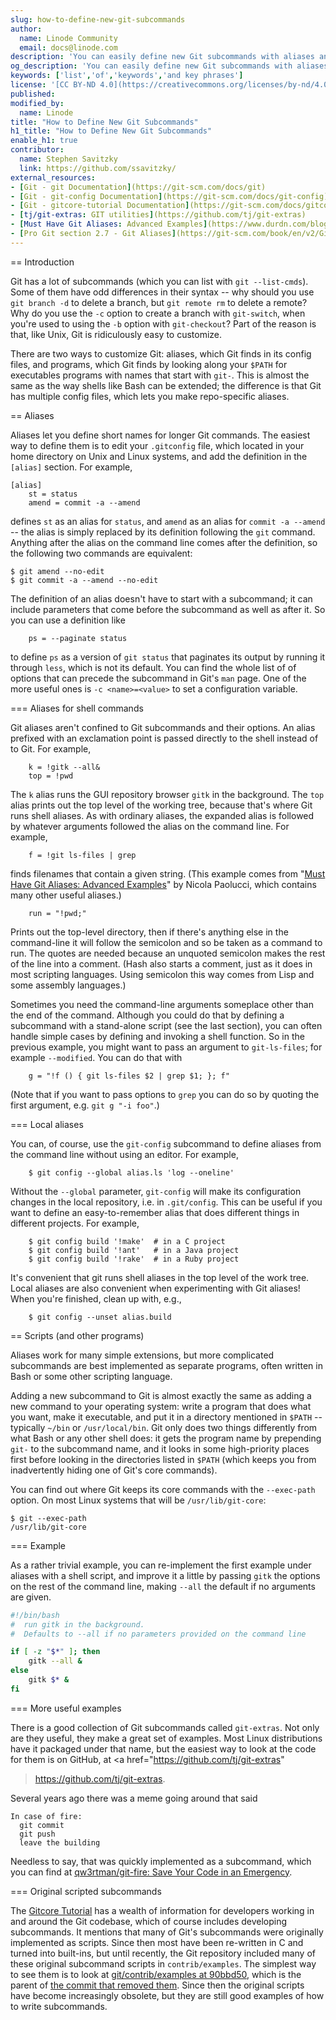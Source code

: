 ```yaml
---
slug: how-to-define-new-git-subcommands
author:
  name: Linode Community
  email: docs@linode.com
description: 'You can easily define new Git subcommands with aliases and scripts'
og_description: 'You can easily define new Git subcommands with aliases and scripts'
keywords: ['list','of','keywords','and key phrases']
license: '[CC BY-ND 4.0](https://creativecommons.org/licenses/by-nd/4.0)'
published: 
modified_by:
  name: Linode
title: "How to Define New Git Subcommands"
h1_title: "How to Define New Git Subcommands"
enable_h1: true
contributor:
  name: Stephen Savitzky
  link: https://github.com/ssavitzky/
external_resources:
- [Git - git Documentation](https://git-scm.com/docs/git)
- [Git - git-config Documentation](https://git-scm.com/docs/git-config)
- [Git - gitcore-tutorial Documentation](https://git-scm.com/docs/gitcore-tutorial)
- [tj/git-extras: GIT utilities](https://github.com/tj/git-extras)
- [Must Have Git Aliases: Advanced Examples](https://www.durdn.com/blog/2012/11/22/must-have-git-aliases-advanced-examples/)
- [Pro Git section 2.7 - Git Aliases](https://git-scm.com/book/en/v2/Git-Basics-Git-Aliases) 
---
```


== Introduction

Git has a lot of subcommands (which you can list with `git --list-cmds`).
Some of them have odd differences in their syntax -- why should you use `git
branch -d` to delete a branch, but `git remote rm` to delete a remote? Why do
you use the `-c` option to create a branch with `git-switch`, when you're used
to using the `-b` option with `git-checkout`? Part of the reason is that, like
Unix, Git is ridiculously easy to customize.

There are two ways to customize Git: aliases, which Git finds in its config
files, and programs, which Git finds by looking along your `$PATH` for
executables programs with names that start with `git-`. This is almost the
same as the way shells like Bash can be extended; the difference is that Git
has multiple config files, which lets you make repo-specific aliases.

== Aliases

Aliases let you define short names for longer Git commands. The easiest way to
define them is to edit your `.gitconfig` file, which located in your home
directory on Unix and Linux systems, and add the definition in the `[alias]`
section. For example,

```
[alias]
    st = status
    amend = commit -a --amend
```

defines `st` as an alias for `status`, and `amend` as an alias for `commit -a
--amend` -- the alias is simply replaced by its definition following the `git`
command. Anything after the alias on the command line comes after the
definition, so the following two commands are equivalent:

```
$ git amend --no-edit
$ git commit -a --amend --no-edit
```

The definition of an alias doesn't have to start with a subcommand; it can
include parameters that come before the subcommand as well as after it. So you
can use a definition like

```
    ps = --paginate status
```

to define `ps` as a version of `git status` that paginates its output by
running it through `less`, which is not its default.  You can find the whole
list of of options that can precede the subcommand in Git's `man` page.  One
of the more useful ones is `-c <name>=<value>` to set a configuration
variable.


=== Aliases for shell commands

Git aliases aren't confined to Git subcommands and their options. An alias
prefixed with an exclamation point is passed directly to the shell instead of
to Git. For example,

```
    k = !gitk --all&
    top = !pwd
```

The `k` alias runs the GUI repository browser `gitk` in the background.  The
`top` alias prints out the top level of the working tree, because that's where
Git runs shell aliases.  As with ordinary aliases, the expanded alias is followed by
whatever arguments followed the alias on the command line. For example,

```
    f = !git ls-files | grep
```

finds filenames that contain a given string. (This example comes from "[Must
Have Git Aliases: Advanced
Examples](https://www.durdn.com/blog/2012/11/22/must-have-git-aliases-advanced-examples/)"
by Nicola Paolucci, which contains many other useful aliases.)

```
    run = "!pwd;"
```

Prints out the top-level directory, then if there's anything else in the
command-line it will follow the semicolon and so be taken as a command to
run. The quotes are needed because an unquoted semicolon makes the rest of the
line into a comment.  (Hash also starts a comment, just as it does in most scripting
languages. Using semicolon this way comes from Lisp and some assembly
languages.)

Sometimes you need the command-line arguments someplace other than the end of
the command.  Although you could do that by defining a subcommand with a
stand-alone script (see the last section), you can often handle simple cases
by defining and invoking a shell function.  So in the previous example, you
might want to pass an argument to `git-ls-files`; for example `--modified`.
You can do that with

```
    g = "!f () { git ls-files $2 | grep $1; }; f"
```

(Note that if you want to pass options to `grep` you can do so by quoting the
first argument, e.g. `git g "-i foo"`.)

=== Local aliases

You can, of course, use the `git-config` subcommand to define aliases from the
command line without using an editor.  For example,

```
    $ git config --global alias.ls 'log --oneline'
```

Without the `--global` parameter, `git-config` will make its configuration
changes in the local repository, i.e. in `.git/config`.  This can be useful if
you want to define an easy-to-remember alias that does different things in
different projects. For example,

```
    $ git config build '!make'  # in a C project
    $ git config build '!ant'   # in a Java project
    $ git config build '!rake'  # in a Ruby project
```

It's convenient that git runs shell aliases in the top level of the work
tree.  Local aliases are also convenient when experimenting with Git aliases!
When you're finished, clean up with, e.g.,

```
    $ git config --unset alias.build
```


== Scripts (and other programs)

Aliases work for many simple extensions, but more complicated subcommands are
best implemented as separate programs, often written in Bash or some other
scripting language.

Adding a new subcommand to Git is almost exactly the same as adding a new
command to your operating system: write a program that does what you want,
make it executable, and put it in a directory mentioned in `$PATH` --
typically `~/bin` or `/usr/local/bin`. Git only does two things differently
from what Bash or any other shell does: it gets the program name by prepending
`git-` to the subcommand name, and it looks in some high-priority places first
before looking in the directories listed in `$PATH` (which keeps you from
inadvertently hiding one of Git's core commands).

You can find out where Git keeps its core commands with the `--exec-path`
option.  On most Linux systems that will be `/usr/lib/git-core`:

```
$ git --exec-path 
/usr/lib/git-core
```

=== Example

As a rather trivial example, you can re-implement the first example under
aliases with a shell script, and improve it a little by passing `gitk` the
options on the rest of the command line, making `--all` the default if no
arguments are given.

``` bash
#!/bin/bash
#  run gitk in the background.
#  Defaults to --all if no parameters provided on the command line

if [ -z "$*" ]; then
    gitk --all &
else
    gitk $* &
fi
```

=== More useful examples

There is a good collection of Git subcommands called `git-extras`.  Not only
are they useful, they make a great set of examples. Most Linux distributions
have it packaged under that name, but the easiest way to look at the code for
them is on GitHub, at <a href="https://github.com/tj/git-extras"
>https://github.com/tj/git-extras</a>.

Several years ago there was a meme going around that said

```
In case of fire:
  git commit
  git push
  leave the building
```

Needless to say, that was quickly implemented as a subcommand, which you can
find at <a href="https://github.com/qw3rtman/git-fire" >qw3rtman/git-fire:
Save Your Code in an Emergency</a>.

=== Original scripted subcommands

The [Gitcore Tutorial](https://git-scm.com/docs/gitcore-tutorial) has a wealth
of information for developers working in and around the Git codebase, which of
course includes developing subcommands.  It mentions that many of Git's
subcommands were originally implemented as scripts.  Since then most have 
been re-written in C and turned into built-ins, but until recently, the Git
repository included many of these original subcommand scripts in
`contrib/examples`. The simplest way to see them is to look at
[git/contrib/examples at 90bbd50](https://github.com/git/git/tree/90bbd502d54fe920356fa9278055dc9c9bfe9a56/contrib/examples),
which is the parent of [the commit that removed
them](https://github.com/git/git/commit/49eb8d39c78f161231e63293df60f343d208f409).
Since then the original scripts have become increasingly obsolete, but they
are still good examples of how to write subcommands.

